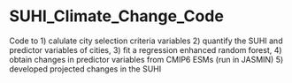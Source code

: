 # SUHI_Climate_Change_Code
Code to 1) calulate city selection criteria variables 2) quantify the SUHI and predictor variables of cities, 3) fit a regression enhanced random forest, 4) obtain changes in predictor variables from CMIP6 ESMs (run in JASMIN) 5) developed projected changes in the SUHI
